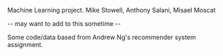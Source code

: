 Machine Learning project.
Mike Stowell, Anthony Salani, Misael Moscat

-- may want to add to this sometime --

Some code/data based from Andrew Ng's recommender system assignment.
